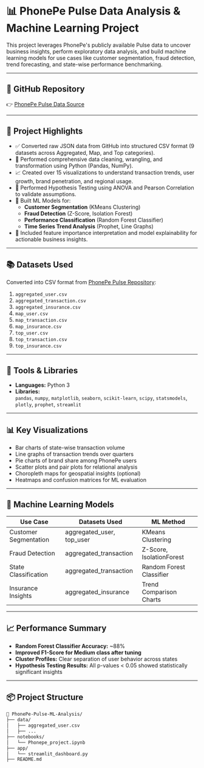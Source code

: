 # 📊 PhonePe Pulse Data Analysis & Machine Learning Project

This project leverages PhonePe's publicly available Pulse data to uncover business insights, perform exploratory data analysis, and build machine learning models for use cases like customer segmentation, fraud detection, trend forecasting, and state-wise performance benchmarking.

---

## 📁 GitHub Repository

👉 [PhonePe Pulse Data Source](https://github.com/PhonePe/pulse)

---

## 🚀 Project Highlights

- ✅ Converted raw JSON data from GitHub into structured CSV format (9 datasets across Aggregated, Map, and Top categories).
- 🧼 Performed comprehensive data cleaning, wrangling, and transformation using Python (Pandas, NumPy).
- 📈 Created over 15 visualizations to understand transaction trends, user growth, brand penetration, and regional usage.
- 🔬 Performed Hypothesis Testing using ANOVA and Pearson Correlation to validate assumptions.
- 🤖 Built ML Models for:
  - **Customer Segmentation** (KMeans Clustering)
  - **Fraud Detection** (Z-Score, Isolation Forest)
  - **Performance Classification** (Random Forest Classifier)
  - **Time Series Trend Analysis** (Prophet, Line Graphs)
- 📌 Included feature importance interpretation and model explainability for actionable business insights.

---

## 📚 Datasets Used

Converted into CSV format from [PhonePe Pulse Repository](https://github.com/PhonePe/pulse/tree/master/data):

1. `aggregated_user.csv`
2. `aggregated_transaction.csv`
3. `aggregated_insurance.csv`
4. `map_user.csv`
5. `map_transaction.csv`
6. `map_insurance.csv`
7. `top_user.csv`
8. `top_transaction.csv`
9. `top_insurance.csv`

---

## 🔧 Tools & Libraries

- **Languages:** Python 3
- **Libraries:**  
  `pandas`, `numpy`, `matplotlib`, `seaborn`, `scikit-learn`, `scipy`, `statsmodels`, `plotly`, `prophet`, `streamlit`

---

## 📊 Key Visualizations

- Bar charts of state-wise transaction volume
- Line graphs of transaction trends over quarters
- Pie charts of brand share among PhonePe users
- Scatter plots and pair plots for relational analysis
- Choropleth maps for geospatial insights (optional)
- Heatmaps and confusion matrices for ML evaluation

---

## 🧠 Machine Learning Models

| Use Case                | Datasets Used               | ML Method             |
|-------------------------|-----------------------------|------------------------|
| Customer Segmentation   | aggregated_user, top_user   | KMeans Clustering      |
| Fraud Detection         | aggregated_transaction      | Z-Score, IsolationForest |
| State Classification    | aggregated_transaction      | Random Forest Classifier |
| Insurance Insights      | aggregated_insurance        | Trend Comparison Charts |

---

## 📈 Performance Summary

- **Random Forest Classifier Accuracy:** ~88%
- **Improved F1-Score for Medium class after tuning**
- **Cluster Profiles:** Clear separation of user behavior across states
- **Hypothesis Testing Results:** All p-values < 0.05 showed statistically significant insights

---

## 📦 Project Structure

```bash
📁 PhonePe-Pulse-ML-Analysis/
├── data/
│   ├── aggregated_user.csv
│   ├── ...
├── notebooks/
│   └── Phonepe_project.ipynb
├── app/
│   └── streamlit_dashboard.py
├── README.md
